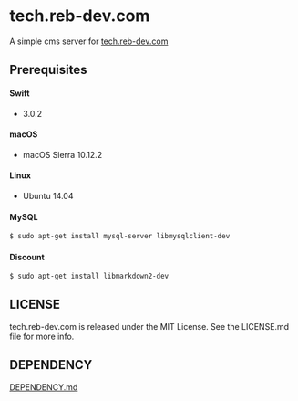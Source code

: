 # tech.reb-dev.com

A simple cms server for [tech.reb-dev.com](https://tech.reb-dev.com)

## Prerequisites

#### Swift 
- 3.0.2

#### macOS
- macOS Sierra 10.12.2

#### Linux
- Ubuntu 14.04

#### MySQL

```bash
$ sudo apt-get install mysql-server libmysqlclient-dev
```

#### Discount

```bash
$ sudo apt-get install libmarkdown2-dev
```

## LICENSE
tech.reb-dev.com is released under the MIT License. See the LICENSE.md file for more info.


## DEPENDENCY
[DEPENDENCY.md](https://github.com/rb-de0/tech.reb-dev.com/blob/master/DEPENDENCY.md) 
